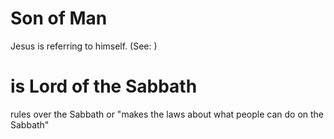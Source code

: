 
# Son of Man
Jesus is referring to himself. (See: )

# is Lord of the Sabbath
rules over the Sabbath or "makes the laws about what people can do on the Sabbath"
